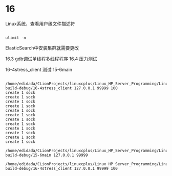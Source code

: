 # 16

Linux系统，查看用户级文件描述符
```shell

ulimit -n

```

ElasticSearch中安装集群就需要更改


16.3 gdb调试单线程多线程程序
16.4 压力测试

16-4stress_client
测试
15-6main

```shell

/home/edidada/CLionProjects/linuxcplus/Linux_HP_Server_Programming/Linux_HP_Server_Programming_book/cmake-build-debug/16-4stress_client 127.0.0.1 99999 100
create 1 sock
create 1 sock
create 1 sock
create 1 sock
create 1 sock
create 1 sock
create 1 sock
create 1 sock
create 1 sock
create 1 sock
create 1 sock
create 1 sock

/home/edidada/CLionProjects/linuxcplus/Linux_HP_Server_Programming/Linux_HP_Server_Programming_book/cmake-build-debug/15-6main 127.0.0.1 99999

/home/edidada/CLionProjects/linuxcplus/Linux_HP_Server_Programming/Linux_HP_Server_Programming_book/cmake-build-debug/16-4stress_client 127.0.0.1 99999 100


```




